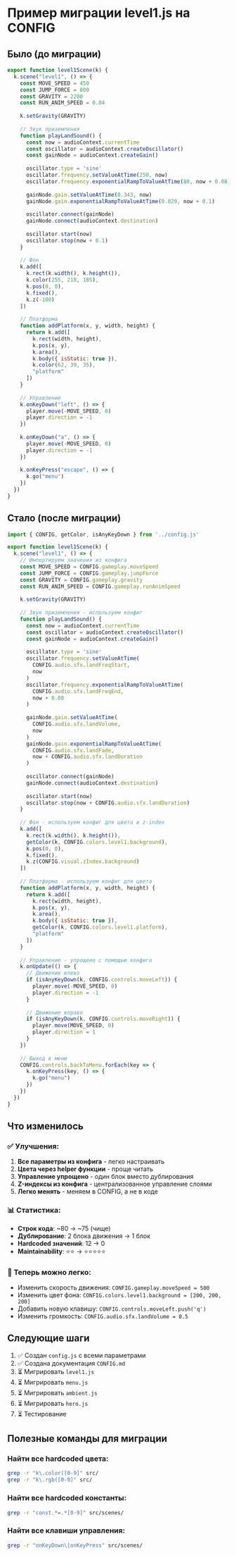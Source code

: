 # Пример миграции level1.js на CONFIG

## Было (до миграции)

```javascript
export function level1Scene(k) {
  k.scene("level1", () => {
    const MOVE_SPEED = 450
    const JUMP_FORCE = 800
    const GRAVITY = 2200
    const RUN_ANIM_SPEED = 0.04
    
    k.setGravity(GRAVITY)
    
    // Звук приземления
    function playLandSound() {
      const now = audioContext.currentTime
      const oscillator = audioContext.createOscillator()
      const gainNode = audioContext.createGain()
      
      oscillator.type = 'sine'
      oscillator.frequency.setValueAtTime(250, now)
      oscillator.frequency.exponentialRampToValueAtTime(80, now + 0.08)
      
      gainNode.gain.setValueAtTime(0.343, now)
      gainNode.gain.exponentialRampToValueAtTime(0.029, now + 0.1)
      
      oscillator.connect(gainNode)
      gainNode.connect(audioContext.destination)
      
      oscillator.start(now)
      oscillator.stop(now + 0.1)
    }
    
    // Фон
    k.add([
      k.rect(k.width(), k.height()),
      k.color(255, 218, 185),
      k.pos(0, 0),
      k.fixed(),
      k.z(-100)
    ])
    
    // Платформа
    function addPlatform(x, y, width, height) {
      return k.add([
        k.rect(width, height),
        k.pos(x, y),
        k.area(),
        k.body({ isStatic: true }),
        k.color(62, 39, 35),
        "platform"
      ])
    }
    
    // Управление
    k.onKeyDown("left", () => {
      player.move(-MOVE_SPEED, 0)
      player.direction = -1
    })
    
    k.onKeyDown("a", () => {
      player.move(-MOVE_SPEED, 0)
      player.direction = -1
    })
    
    k.onKeyPress("escape", () => {
      k.go("menu")
    })
  })
}
```

## Стало (после миграции)

```javascript
import { CONFIG, getColor, isAnyKeyDown } from '../config.js'

export function level1Scene(k) {
  k.scene("level1", () => {
    // Импортируем значения из конфига
    const MOVE_SPEED = CONFIG.gameplay.moveSpeed
    const JUMP_FORCE = CONFIG.gameplay.jumpForce
    const GRAVITY = CONFIG.gameplay.gravity
    const RUN_ANIM_SPEED = CONFIG.gameplay.runAnimSpeed
    
    k.setGravity(GRAVITY)
    
    // Звук приземления - используем конфиг
    function playLandSound() {
      const now = audioContext.currentTime
      const oscillator = audioContext.createOscillator()
      const gainNode = audioContext.createGain()
      
      oscillator.type = 'sine'
      oscillator.frequency.setValueAtTime(
        CONFIG.audio.sfx.landFreqStart, 
        now
      )
      oscillator.frequency.exponentialRampToValueAtTime(
        CONFIG.audio.sfx.landFreqEnd, 
        now + 0.08
      )
      
      gainNode.gain.setValueAtTime(
        CONFIG.audio.sfx.landVolume, 
        now
      )
      gainNode.gain.exponentialRampToValueAtTime(
        CONFIG.audio.sfx.landFade, 
        now + CONFIG.audio.sfx.landDuration
      )
      
      oscillator.connect(gainNode)
      gainNode.connect(audioContext.destination)
      
      oscillator.start(now)
      oscillator.stop(now + CONFIG.audio.sfx.landDuration)
    }
    
    // Фон - используем конфиг для цвета и z-index
    k.add([
      k.rect(k.width(), k.height()),
      getColor(k, CONFIG.colors.level1.background),
      k.pos(0, 0),
      k.fixed(),
      k.z(CONFIG.visual.zIndex.background)
    ])
    
    // Платформа - используем конфиг для цвета
    function addPlatform(x, y, width, height) {
      return k.add([
        k.rect(width, height),
        k.pos(x, y),
        k.area(),
        k.body({ isStatic: true }),
        getColor(k, CONFIG.colors.level1.platform),
        "platform"
      ])
    }
    
    // Управление - упрощено с помощью конфига
    k.onUpdate(() => {
      // Движение влево
      if (isAnyKeyDown(k, CONFIG.controls.moveLeft)) {
        player.move(-MOVE_SPEED, 0)
        player.direction = -1
      }
      
      // Движение вправо
      if (isAnyKeyDown(k, CONFIG.controls.moveRight)) {
        player.move(MOVE_SPEED, 0)
        player.direction = 1
      }
    })
    
    // Выход в меню
    CONFIG.controls.backToMenu.forEach(key => {
      k.onKeyPress(key, () => {
        k.go("menu")
      })
    })
  })
}
```

## Что изменилось

### ✅ Улучшения:

1. **Все параметры из конфига** - легко настраивать
2. **Цвета через helper функции** - проще читать
3. **Управление упрощено** - один блок вместо дублирования
4. **Z-индексы из конфига** - централизованное управление слоями
5. **Легко менять** - меняем в CONFIG, а не в коде

### 📊 Статистика:

- **Строк кода**: ~80 → ~75 (чище)
- **Дублирование**: 2 блока движения → 1 блок
- **Hardcoded значений**: 12 → 0
- **Maintainability**: ⭐⭐ → ⭐⭐⭐⭐⭐

### 🎯 Теперь можно легко:

- Изменить скорость движения: `CONFIG.gameplay.moveSpeed = 500`
- Изменить цвет фона: `CONFIG.colors.level1.background = [200, 200, 200]`
- Добавить новую клавишу: `CONFIG.controls.moveLeft.push('q')`
- Изменить громкость: `CONFIG.audio.sfx.landVolume = 0.5`

## Следующие шаги

1. ✅ Создан `config.js` с всеми параметрами
2. ✅ Создана документация `CONFIG.md`
3. ⏳ Мигрировать `level1.js`
4. ⏳ Мигрировать `menu.js`
5. ⏳ Мигрировать `ambient.js`
6. ⏳ Мигрировать `hero.js`
7. ⏳ Тестирование

## Полезные команды для миграции

### Найти все hardcoded цвета:
```bash
grep -r "k\.color([0-9]" src/
grep -r "k\.rgb([0-9]" src/
```

### Найти все hardcoded константы:
```bash
grep -r "const.*=.*[0-9]" src/scenes/
```

### Найти все клавиши управления:
```bash
grep -r "onKeyDown\|onKeyPress" src/scenes/
```

